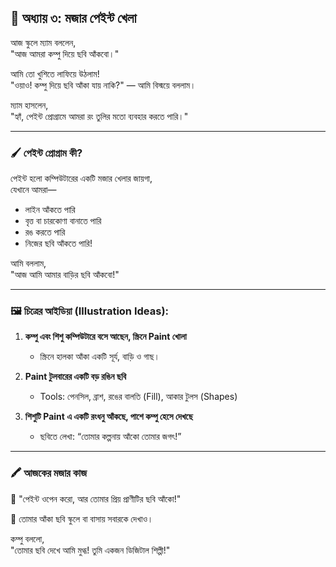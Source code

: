 ## 🎨 অধ্যায় ৩: মজার পেইন্ট খেলা

আজ স্কুলে ম্যাম বললেন,  
"আজ আমরা কম্পু দিয়ে ছবি আঁকবো।"

আমি তো খুশিতে লাফিয়ে উঠলাম!  
"ওয়াও! কম্পু দিয়ে ছবি আঁকা যায় নাকি?" — আমি বিস্ময়ে বললাম।

ম্যাম হাসলেন,  
"হ্যাঁ, পেইন্ট প্রোগ্রামে আমরা রং তুলির মতো ব্যবহার করতে পারি।"

---

### 🖌️ পেইন্ট প্রোগ্রাম কী?

পেইন্ট হলো কম্পিউটারের একটি মজার খেলার জায়গা,  
যেখানে আমরা—

- লাইন আঁকতে পারি  
- বৃত্ত বা চারকোণা বানাতে পারি  
- রঙ করতে পারি  
- নিজের ছবি আঁকতে পারি!

আমি বললাম,  
"আজ আমি আমার বাড়ির ছবি আঁকবো!"

---

### 🖼️ চিত্রের আইডিয়া (Illustration Ideas):

1. **কম্পু এবং শিশু কম্পিউটারে বসে আছেন, স্ক্রিনে Paint খোলা**  
   - স্ক্রিনে হালকা আঁকা একটি সূর্য, বাড়ি ও গাছ।

2. **Paint টুলবারের একটি বড় রঙিন ছবি**  
   - Tools: পেনসিল, ব্রাশ, রঙের বালতি (Fill), আকার টুলস (Shapes)

3. **শিশুটি Paint এ একটি রংধনু আঁকছে, পাশে কম্পু হেসে দেখছে**  
   - ছবিতে লেখা: “তোমার কল্পনায় আঁকো তোমার জগৎ!”

---

### 🖍️ আজকের মজার কাজ

📌 "পেইন্ট ওপেন করো, আর তোমার প্রিয় প্রাণীটির ছবি আঁকো!"

📌 তোমার আঁকা ছবি স্কুলে বা বাসায় সবারকে দেখাও।

কম্পু বললো,  
"তোমার ছবি দেখে আমি মুগ্ধ! তুমি একজন ডিজিটাল শিল্পী!"
